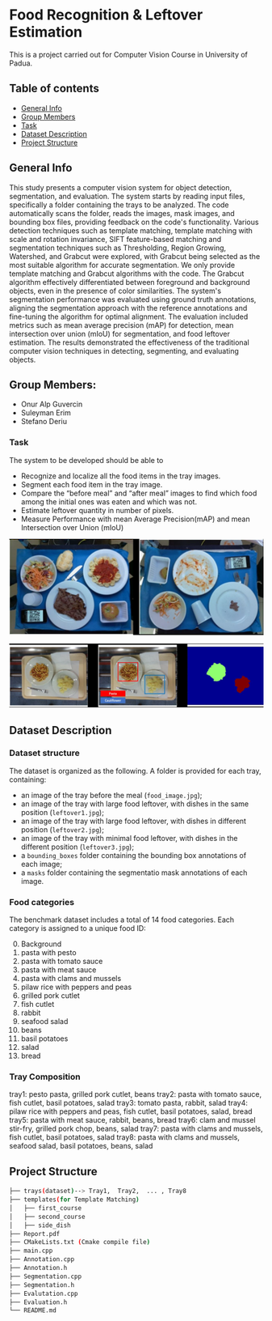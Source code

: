 # Food Recognition & Leftover Estimation
This is a project carried out for Computer Vision Course in University of Padua.

## Table of contents
* [General Info](#General-Info)
* [Group Members](#Group-Members)
* [Task](Task)
* [Dataset Description](#Dataset-Description)
* [Project Structure](#Project-Structure)

## General Info
This study presents a computer vision system for object detection, segmentation, and evaluation. The system starts by reading input files, specifically a folder containing the trays to be analyzed. The code automatically scans the folder, reads the images, mask images, and bounding box files, providing feedback on the code's functionality. Various detection techniques such as template matching, template matching with scale and rotation invariance, SIFT feature-based matching and segmentation techniques such as Thresholding, Region Growing, Watershed, and Grabcut were explored, with Grabcut being selected as the most suitable algorithm for accurate segmentation. We only provide template matching and Grabcut algorithms with the code. The Grabcut algorithm effectively differentiated between foreground and background objects, even in the presence of color similarities. The system's segmentation performance was evaluated using ground truth annotations, aligning the segmentation approach with the reference annotations and fine-tuning the algorithm for optimal alignment. The evaluation included metrics such as mean average precision (mAP) for detection, mean intersection over union (mIoU) for segmentation, and food leftover estimation. The results demonstrated the effectiveness of the traditional computer vision techniques in detecting, segmenting, and evaluating objects.

## Group Members:
- Onur Alp Guvercin
- Suleyman Erim
- Stefano Deriu

### Task
The system to be developed should be able to 
- Recognize and localize all the food items in the tray images.
- Segment each food item in the tray image. 
- Compare the “before meal” and “after meal” images to find which food among the initial ones was eaten and which was not. 
- Estimate leftover quantity in number of pixels.
- Measure Performance with mean Average Precision(mAP) and mean Intersection over Union (mIoU)

![Alt text](source_images/image.png)

![Alt text](source_images/image-1.png)

## Dataset Description

### Dataset structure

The dataset is organized as the following. A folder is provided for each tray, containing:

- an image of the tray before the meal (`food_image.jpg`);
- an image of the tray with large food leftover, with dishes in the same position (`leftover1.jpg`);
- an image of the tray with large food leftover, with dishes in different position (`leftover2.jpg`);
- an image of the tray with minimal food leftover, with dishes in the different position (`leftover3.jpg`);
- a `bounding_boxes` folder containing the bounding box annotations of each image;
- a `masks` folder containing the segmentatio mask annotations of each image.
 
### Food categories

The benchmark dataset includes a total of 14 food categories. Each category is assigned to a unique food ID:

0. Background
1. pasta with pesto
2. pasta with tomato sauce
3. pasta with meat sauce
4. pasta with clams and mussels
5. pilaw rice with peppers and peas
6. grilled pork cutlet
7. fish cutlet
8. rabbit
9. seafood salad
10. beans
11. basil potatoes
12. salad
13. bread

### Tray Composition 

tray1: pesto pasta, grilled pork cutlet, beans
tray2: pasta with tomato sauce, fish cutlet, basil potatoes, salad
tray3: tomato pasta, rabbit, salad
tray4: pilaw rice with peppers and peas, fish cutlet, basil potatoes, salad, bread
tray5: pasta with meat sauce, rabbit, beans, bread
tray6: clam and mussel stir-fry, grilled pork chop, beans, salad
tray7: pasta with clams and mussels, fish cutlet, basil potatoes, salad
tray8: pasta with clams and mussels, seafood salad, basil potatoes, beans, salad

## Project Structure
```bash
├── trays(dataset)--> Tray1,  Tray2,  ... , Tray8
├── templates(for Template Matching)
│   ├── first_course
│   ├── second_course
│   ├── side_dish
├── Report.pdf
├── CMakeLists.txt (Cmake compile file)
├── main.cpp
├── Annotation.cpp
├── Annotation.h
├── Segmentation.cpp
├── Segmentation.h
├── Evalutation.cpp
├── Evaluation.h
└── README.md
```
